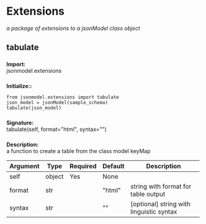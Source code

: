 # Extensions
_a package of extensions to a jsonModel class object_
## tabulate
### 
**Import:**  
jsonmodel.extensions  
### 
**Initialize::**

    from jsonmodel.extensions import tabulate
    json_model = jsonModel(sample_schema)
    tabulate(json_model)

### 
**Signature:**  
tabulate(self, format="html", syntax="")
### 
**Description:**  
a function to create a table from the class model keyMap  
<table>
<thead>
<tr><th>Argument  </th><th>Type  </th><th>Required  </th><th>Default  </th><th>Description                             </th></tr>
</thead>
<tbody>
<tr><td>self      </td><td>object</td><td>Yes       </td><td>None     </td><td>                                        </td></tr>
<tr><td>format    </td><td>str   </td><td>          </td><td>&quot;html&quot;   </td><td>string with format for table output     </td></tr>
<tr><td>syntax    </td><td>str   </td><td>          </td><td>&quot;&quot;       </td><td>[optional] string with linguistic syntax</td></tr>
</tbody>
</table>
